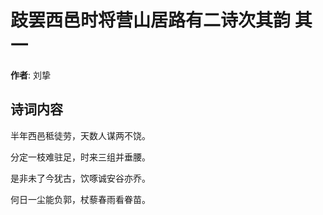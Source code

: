 # 跂罢西邑时将营山居路有二诗次其韵  其一

**作者**: 刘挚

## 诗词内容

半年西邑秪徒劳，天数人谋两不饶。

分定一枝难驻足，时来三组并垂腰。

是非未了今犹古，饮啄诚安谷亦乔。

何日一尘能负郭，杖藜春雨看眷苗。

